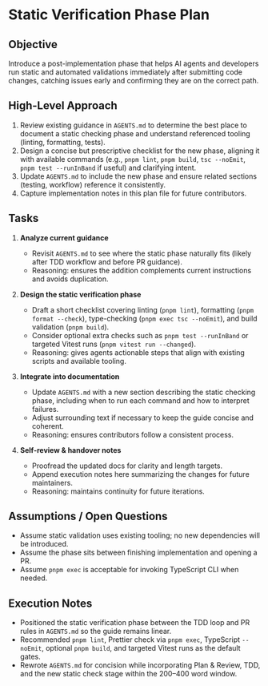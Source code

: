 # Static Verification Phase Plan

## Objective
Introduce a post-implementation phase that helps AI agents and developers run static and automated validations immediately after submitting code changes, catching issues early and confirming they are on the correct path.

## High-Level Approach
1. Review existing guidance in `AGENTS.md` to determine the best place to document a static checking phase and understand referenced tooling (linting, formatting, tests).
2. Design a concise but prescriptive checklist for the new phase, aligning it with available commands (e.g., `pnpm lint`, `pnpm build`, `tsc --noEmit`, `pnpm test --runInBand` if useful) and clarifying intent.
3. Update `AGENTS.md` to include the new phase and ensure related sections (testing, workflow) reference it consistently.
4. Capture implementation notes in this plan file for future contributors.

## Tasks
1. **Analyze current guidance**
   - Revisit `AGENTS.md` to see where the static phase naturally fits (likely after TDD workflow and before PR guidance).
   - Reasoning: ensures the addition complements current instructions and avoids duplication.

2. **Design the static verification phase**
   - Draft a short checklist covering linting (`pnpm lint`), formatting (`pnpm format --check`), type-checking (`pnpm exec tsc --noEmit`), and build validation (`pnpm build`).
   - Consider optional extra checks such as `pnpm test --runInBand` or targeted Vitest runs (`pnpm vitest run --changed`).
   - Reasoning: gives agents actionable steps that align with existing scripts and available tooling.

3. **Integrate into documentation**
   - Update `AGENTS.md` with a new section describing the static checking phase, including when to run each command and how to interpret failures.
   - Adjust surrounding text if necessary to keep the guide concise and coherent.
   - Reasoning: ensures contributors follow a consistent process.

4. **Self-review & handover notes**
   - Proofread the updated docs for clarity and length targets.
   - Append execution notes here summarizing the changes for future maintainers.
   - Reasoning: maintains continuity for future iterations.

## Assumptions / Open Questions
- Assume static validation uses existing tooling; no new dependencies will be introduced.
- Assume the phase sits between finishing implementation and opening a PR.
- Assume `pnpm exec` is acceptable for invoking TypeScript CLI when needed.

## Execution Notes
- Positioned the static verification phase between the TDD loop and PR rules in `AGENTS.md` so the guide remains linear.
- Recommended `pnpm lint`, Prettier check via `pnpm exec`, TypeScript `--noEmit`, optional `pnpm build`, and targeted Vitest runs as the default gates.
- Rewrote `AGENTS.md` for concision while incorporating Plan & Review, TDD, and the new static check stage within the 200–400 word window.
